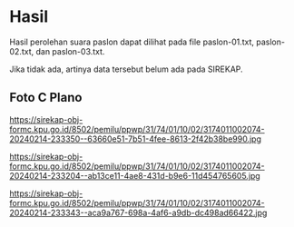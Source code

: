# Hasil

Hasil perolehan suara paslon dapat dilihat pada file paslon-01.txt, paslon-02.txt, dan paslon-03.txt.

Jika tidak ada, artinya data tersebut belum ada pada SIREKAP.

## Foto C Plano

https://sirekap-obj-formc.kpu.go.id/8502/pemilu/ppwp/31/74/01/10/02/3174011002074-20240214-233350--63660e51-7b51-4fee-8613-2f42b38be990.jpg

https://sirekap-obj-formc.kpu.go.id/8502/pemilu/ppwp/31/74/01/10/02/3174011002074-20240214-233204--ab13ce11-4ae8-431d-b9e6-11d454765605.jpg

https://sirekap-obj-formc.kpu.go.id/8502/pemilu/ppwp/31/74/01/10/02/3174011002074-20240214-233343--aca9a767-698a-4af6-a9db-dc498ad66422.jpg
